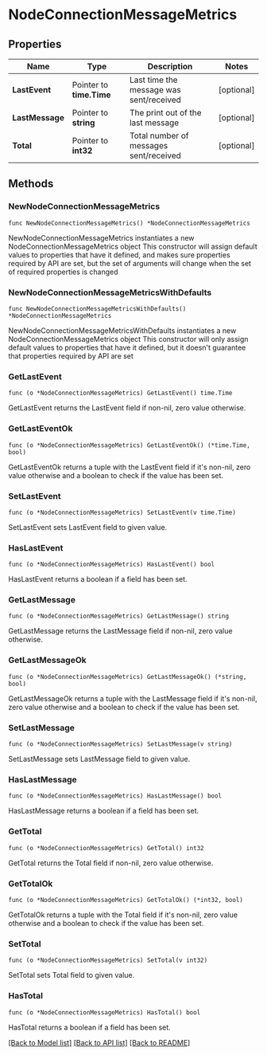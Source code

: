 # NodeConnectionMessageMetrics

## Properties

Name | Type | Description | Notes
------------ | ------------- | ------------- | -------------
**LastEvent** | Pointer to **time.Time** | Last time the message was sent/received | [optional] 
**LastMessage** | Pointer to **string** | The print out of the last message | [optional] 
**Total** | Pointer to **int32** | Total number of messages sent/received | [optional] 

## Methods

### NewNodeConnectionMessageMetrics

`func NewNodeConnectionMessageMetrics() *NodeConnectionMessageMetrics`

NewNodeConnectionMessageMetrics instantiates a new NodeConnectionMessageMetrics object
This constructor will assign default values to properties that have it defined,
and makes sure properties required by API are set, but the set of arguments
will change when the set of required properties is changed

### NewNodeConnectionMessageMetricsWithDefaults

`func NewNodeConnectionMessageMetricsWithDefaults() *NodeConnectionMessageMetrics`

NewNodeConnectionMessageMetricsWithDefaults instantiates a new NodeConnectionMessageMetrics object
This constructor will only assign default values to properties that have it defined,
but it doesn't guarantee that properties required by API are set

### GetLastEvent

`func (o *NodeConnectionMessageMetrics) GetLastEvent() time.Time`

GetLastEvent returns the LastEvent field if non-nil, zero value otherwise.

### GetLastEventOk

`func (o *NodeConnectionMessageMetrics) GetLastEventOk() (*time.Time, bool)`

GetLastEventOk returns a tuple with the LastEvent field if it's non-nil, zero value otherwise
and a boolean to check if the value has been set.

### SetLastEvent

`func (o *NodeConnectionMessageMetrics) SetLastEvent(v time.Time)`

SetLastEvent sets LastEvent field to given value.

### HasLastEvent

`func (o *NodeConnectionMessageMetrics) HasLastEvent() bool`

HasLastEvent returns a boolean if a field has been set.

### GetLastMessage

`func (o *NodeConnectionMessageMetrics) GetLastMessage() string`

GetLastMessage returns the LastMessage field if non-nil, zero value otherwise.

### GetLastMessageOk

`func (o *NodeConnectionMessageMetrics) GetLastMessageOk() (*string, bool)`

GetLastMessageOk returns a tuple with the LastMessage field if it's non-nil, zero value otherwise
and a boolean to check if the value has been set.

### SetLastMessage

`func (o *NodeConnectionMessageMetrics) SetLastMessage(v string)`

SetLastMessage sets LastMessage field to given value.

### HasLastMessage

`func (o *NodeConnectionMessageMetrics) HasLastMessage() bool`

HasLastMessage returns a boolean if a field has been set.

### GetTotal

`func (o *NodeConnectionMessageMetrics) GetTotal() int32`

GetTotal returns the Total field if non-nil, zero value otherwise.

### GetTotalOk

`func (o *NodeConnectionMessageMetrics) GetTotalOk() (*int32, bool)`

GetTotalOk returns a tuple with the Total field if it's non-nil, zero value otherwise
and a boolean to check if the value has been set.

### SetTotal

`func (o *NodeConnectionMessageMetrics) SetTotal(v int32)`

SetTotal sets Total field to given value.

### HasTotal

`func (o *NodeConnectionMessageMetrics) HasTotal() bool`

HasTotal returns a boolean if a field has been set.


[[Back to Model list]](../README.md#documentation-for-models) [[Back to API list]](../README.md#documentation-for-api-endpoints) [[Back to README]](../README.md)


